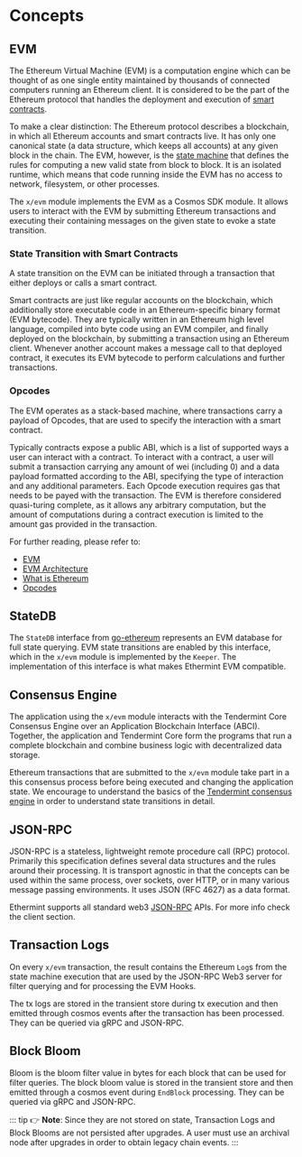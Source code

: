 <!--
order: 1
-->

# Concepts

## EVM

The Ethereum Virtual Machine (EVM) is a computation engine which can be thought of as one single entity maintained by thousands of connected computers running an Ethereum client. It is considered to be the part of the Ethereum protocol that handles the deployment and execution of [smart contracts](https://ethereum.org/en/developers/docs/smart-contracts/).

To make a clear distinction: The Ethereum protocol describes a blockchain, in which all Ethereum accounts and smart contracts live. It has only one canonical state (a data structure, which keeps all accounts) at any given block in the chain. The EVM, however, is the [state machine](https://en.wikipedia.org/wiki/Finite-state_machine) that defines the rules for computing a new valid state from block to block. It is an isolated runtime, which means that code running inside the EVM has no access to network, filesystem, or other processes.

The `x/evm` module implements the EVM as a Cosmos SDK module. It allows users to interact with the EVM by submitting Ethereum transactions and executing their containing messages on the given state to evoke a state transition.

### State Transition with Smart Contracts

A state transition on the EVM can be initiated through a transaction that either deploys or calls a smart contract.

Smart contracts are just like regular accounts on the blockchain, which additionally  store executable code in an Ethereum-specific binary format (EVM bytecode). They are typically written in an Ethereum high level language, compiled into byte code using an EVM compiler, and finally deployed on the blockchain, by submitting a transaction using an Ethereum client. Whenever another account makes a message call to that deployed contract, it executes its EVM bytecode to  perform calculations and further transactions.

### Opcodes

The EVM operates as a stack-based machine, where transactions carry a payload of Opcodes, that are used to specify the interaction with a smart contract.

Typically contracts expose a public ABI, which is a list of supported ways a user can interact with a contract. To interact with a contract, a user will submit a transaction carrying any amount of wei (including 0) and a data payload formatted according to the ABI, specifying the type of interaction and any additional parameters. Each Opcode execution requires gas that needs to be payed with the transaction. The EVM is therefore considered quasi-turing complete, as it allows any arbitrary computation, but the amount of computations during a contract execution is limited to the amount gas provided in the transaction.

For further reading, please refer to:

- [EVM](https://eth.wiki/concepts/evm/evm)
- [EVM Architecture](https://cypherpunks-core.github.io/ethereumbook/13evm.html#evm_architecture)
- [What is Ethereum](https://ethdocs.org/en/latest/introduction/what-is-ethereum.html#what-is-ethereum)
- [Opcodes](https://www.ethervm.io/)

## StateDB

The `StateDB` interface from [go-ethereum](https://github.com/ethereum/go-ethereum/blob/master/core/vm/interface.go) represents an EVM database for full state querying. EVM state transitions are enabled by this interface, which in the `x/evm` module is implemented by the `Keeper`. The implementation of this interface is what makes Ethermint EVM compatible.

## Consensus Engine

The application using the `x/evm` module interacts with the Tendermint Core Consensus Engine over an Application Blockchain Interface (ABCI). Together, the application and Tendermint Core form the programs that run a complete blockchain and combine business logic with decentralized data storage.

Ethereum transactions that are submitted to the `x/evm` module take part in a this consensus process before being executed and changing the application state. We encourage to understand the basics of the [Tendermint consensus engine](https://docs.tendermint.com/master/introduction/what-is-tendermint.html#intro-to-abci) in order to understand state transitions in detail.

## JSON-RPC

JSON-RPC is a stateless, lightweight remote procedure call (RPC) protocol. Primarily this specification defines several data structures and the rules around their processing. It is transport agnostic in that the concepts can be used within the same process, over sockets, over HTTP, or in many various message passing environments. It uses JSON (RFC 4627) as a data format.

Ethermint supports all standard web3 [JSON-RPC](https://fortress.dev/api/json-rpc/server.html) APIs. For more info check the client section.

## Transaction Logs

On every `x/evm` transaction, the result contains the Ethereum `Log`s from the state machine execution that are used by the JSON-RPC Web3 server for filter querying and for processing the EVM Hooks.

The tx logs are stored in the transient store during tx execution and then emitted through cosmos events after the transaction has been processed. They can be queried via gRPC and JSON-RPC.

## Block Bloom

Bloom is the bloom filter value in bytes for each block that can be used for filter queries. The block bloom value is stored in the transient store and then emitted through a cosmos event during `EndBlock` processing. They can be queried via gRPC and JSON-RPC.

::: tip
👉 **Note**: Since they are not stored on state, Transaction Logs and Block Blooms are not persisted after upgrades. A user must use an archival node after upgrades in order to obtain legacy chain events.
:::